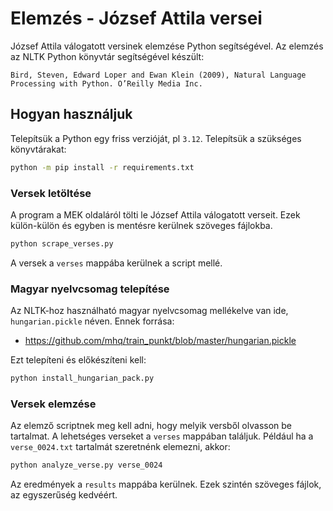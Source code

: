 # Elemzés - József Attila versei

József Attila válogatott versinek elemzése Python segítségével. Az elemzés az NLTK Python könyvtár 
segítségével készült:

```
Bird, Steven, Edward Loper and Ewan Klein (2009), Natural Language Processing with Python. O’Reilly Media Inc.
```

## Hogyan használjuk

Telepítsük a Python egy friss verzióját, pl `3.12`. Telepítsük a szükséges könyvtárakat:

```bash
python -m pip install -r requirements.txt
```

### Versek letöltése

A program a MEK oldaláról tölti le József Attila válogatott verseit. Ezek külön-külön és egyben is 
mentésre kerülnek szöveges fájlokba.

```bash
python scrape_verses.py
```

A versek a `verses` mappába kerülnek a script mellé.

### Magyar nyelvcsomag telepítése

Az NLTK-hoz használható magyar nyelvcsomag mellékelve van ide, `hungarian.pickle` néven. Ennek forrása:

- https://github.com/mhq/train_punkt/blob/master/hungarian.pickle

Ezt telepíteni és előkészíteni kell:

```bash
python install_hungarian_pack.py
```

### Versek elemzése

Az elemző scriptnek meg kell adni, hogy melyik versből olvasson be tartalmat. A lehetséges verseket a 
`verses` mappában találjuk. Például ha a `verse_0024.txt` tartalmát szeretnénk elemezni, akkor:

```bash
python analyze_verse.py verse_0024
```

Az eredmények a `results` mappába kerülnek. Ezek szintén szöveges fájlok, az egyszerűség kedvéért.